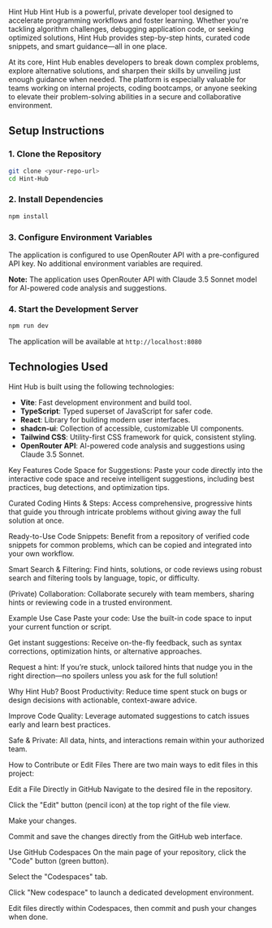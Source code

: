 Hint Hub
Hint Hub is a powerful, private developer tool designed to accelerate programming workflows and foster learning. Whether you're tackling algorithm challenges, debugging application code, or seeking optimized solutions, Hint Hub provides step-by-step hints, curated code snippets, and smart guidance—all in one place.

At its core, Hint Hub enables developers to break down complex problems, explore alternative solutions, and sharpen their skills by unveiling just enough guidance when needed. The platform is especially valuable for teams working on internal projects, coding bootcamps, or anyone seeking to elevate their problem-solving abilities in a secure and collaborative environment.

## Setup Instructions

### 1. Clone the Repository
```bash
git clone <your-repo-url>
cd Hint-Hub
```

### 2. Install Dependencies
```bash
npm install
```

### 3. Configure Environment Variables
The application is configured to use OpenRouter API with a pre-configured API key. No additional environment variables are required.

**Note:** The application uses OpenRouter API with Claude 3.5 Sonnet model for AI-powered code analysis and suggestions.

### 4. Start the Development Server
```bash
npm run dev
```

The application will be available at `http://localhost:8080`

## Technologies Used
Hint Hub is built using the following technologies:

- **Vite**: Fast development environment and build tool.
- **TypeScript**: Typed superset of JavaScript for safer code.
- **React**: Library for building modern user interfaces.
- **shadcn-ui**: Collection of accessible, customizable UI components.
- **Tailwind CSS**: Utility-first CSS framework for quick, consistent styling.
- **OpenRouter API**: AI-powered code analysis and suggestions using Claude 3.5 Sonnet.

Key Features
Code Space for Suggestions: Paste your code directly into the interactive code space and receive intelligent suggestions, including best practices, bug detections, and optimization tips.

Curated Coding Hints & Steps: Access comprehensive, progressive hints that guide you through intricate problems without giving away the full solution at once.

Ready-to-Use Code Snippets: Benefit from a repository of verified code snippets for common problems, which can be copied and integrated into your own workflow.

Smart Search & Filtering: Find hints, solutions, or code reviews using robust search and filtering tools by language, topic, or difficulty.

(Private) Collaboration: Collaborate securely with team members, sharing hints or reviewing code in a trusted environment.

Example Use Case
Paste your code: Use the built-in code space to input your current function or script.

Get instant suggestions: Receive on-the-fly feedback, such as syntax corrections, optimization hints, or alternative approaches.

Request a hint: If you’re stuck, unlock tailored hints that nudge you in the right direction—no spoilers unless you ask for the full solution!

Why Hint Hub?
Boost Productivity: Reduce time spent stuck on bugs or design decisions with actionable, context-aware advice.

Improve Code Quality: Leverage automated suggestions to catch issues early and learn best practices.

Safe & Private: All data, hints, and interactions remain within your authorized team.

How to Contribute or Edit Files
There are two main ways to edit files in this project:

Edit a File Directly in GitHub
Navigate to the desired file in the repository.

Click the "Edit" button (pencil icon) at the top right of the file view.

Make your changes.

Commit and save the changes directly from the GitHub web interface.

Use GitHub Codespaces
On the main page of your repository, click the "Code" button (green button).

Select the "Codespaces" tab.

Click "New codespace" to launch a dedicated development environment.

Edit files directly within Codespaces, then commit and push your changes when done.
